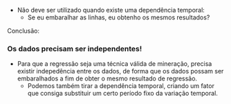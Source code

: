 -  Não deve ser utilizado quando existe uma dependência temporal: 
	- Se eu embaralhar as linhas, eu obtenho os mesmos resultados? 

Conclusão: 
### Os dados precisam ser independentes!
- Para que a regressão seja uma técnica válida de mineração, precisa existir indepedência entre os dados, de forma que os dados possam ser embaralhados a fim de obter o mesmo resultado de regressão.
	- Podemos também tirar a dependência temporal, criando um fator que consiga substituir um certo período fixo da variação temporal.
